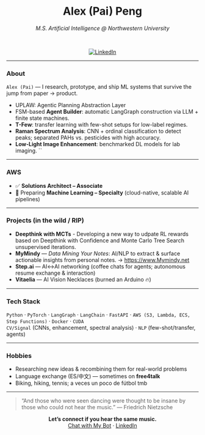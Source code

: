 
<div align="center">

# Alex (Pai) Peng  
_M.S. Artificial Intelligence @ Northwestern University_

<br/>

[![LinkedIn](https://img.shields.io/badge/LinkedIn-Alex%20Peng-000?style=flat&logo=linkedin)](https://www.linkedin.com/in/alex-peng-8aa782199/)

</div>

---

### About
`Alex (Pai)` — I research, prototype, and ship ML systems that survive the jump from paper → product.

- UPLAW: Agentic Planning Abstraction Layer
- FSM-based **Agent Builder**: automatic LangGraph construction via LLM + finite state machines.
- **T-Few**: transfer learning with few-shot setups for low-label regimes.
- **Raman Spectrum Analysis**: CNN + ordinal classification to detect peaks; separated PAHs vs. pesticides with high accuracy.
- **Low-Light Image Enhancement**: benchmarked DL models for lab imaging.
``
---

### AWS
- ✅ **Solutions Architect – Associate**
- 🎯 Preparing **Machine Learning – Specialty** (cloud-native, scalable AI pipelines)

---

### Projects (in the wild / RIP)
- **Deepthink with MCTs** - Developing a new way to udpate RL rewards based on Deepthink with Confidence and Monte Carlo Tree Search unsupervised iterations.
- **MyMindy** — _Data Mining Your Notes_: AI/NLP to extract & surface actionable insights from personal notes. → https://www.Mymindy.net
- **Step.ai** — AI↔AI networking (coffee chats for agents; autonomous resume exchange & interaction)
- **Vitaelia** — AI Vision Necklaces (burned an Arduino 🔥)

---

### Tech Stack
`Python` · `PyTorch` · `LangGraph` · `LangChain` · `FastAPI` · `AWS (S3, Lambda, ECS, Step Functions)` · `Docker` · `CUDA`  
`CV/Signal` (CNNs, enhancement, spectral analysis) · `NLP` (few-shot/transfer, agents)

---

### Hobbies
- Researching new ideas & recombining them for real-world problems  
- Language exchange (ES/中文) — sometimes on **free4talk**  
- Biking, hiking, tennis; a veces un poco de fútbol tmb

---

> “And those who were seen dancing were thought to be insane by those who could not hear the music.” — Friedrich Nietzsche

<div align="center">
  
**Let’s connect if you hear the same music.**  
[Chat with My Bot](https://paipeline-anythingaboutme-appchatbot-tut6g2.streamlit.app/) · [LinkedIn](https://www.linkedin.com/in/alex-peng-8aa782199/)

</div>

